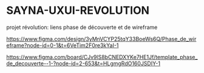 # SAYNA-UXUI-REVOLUTION
projet révolution: liens phase de découverte et de wireframe

https://www.figma.com/design/3yMnVCYP25tqY33BoeWs6Q/Phase_de_wireframe?node-id=0-1&t=6VeTim2F0re3kYaI-1

https://www.figma.com/board/CJv9lS8bCNEDXYKe7HE1Jf/template_phase_de_decouverte--1-?node-id=2-653&t=HLgmgRdO160JSDIY-1
